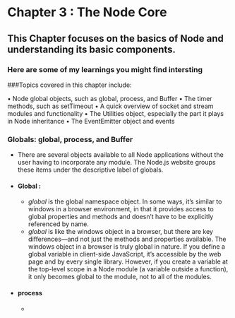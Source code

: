 # Chapter 3 : The Node Core

## This Chapter focuses on the basics of Node and understanding its basic components.

### Here are some of my learnings you might find intersting

###Topics covered in this chapter include:

• Node global objects, such as global, process, and Buffer
• The timer methods, such as setTimeout
• A quick overview of socket and stream modules and functionality
• The Utilities object, especially the part it plays in Node inheritance
• The EventEmitter object and events

### Globals: global, process, and Buffer

- There are several objects available to all Node applications without the user having to incorporate any module. The Node.js website groups these items under the descriptive label of globals.
- #### Global :
    - *global* is the global namespace object. In some ways, it’s similar to windows in a browser environment, in that it provides access to global properties and methods and doesn’t have to be explicitly referenced by name.
    - *global* is like the windows object in a browser, but there are key differences—and not just the methods and properties available. The windows object in a browser is truly global in nature. If you define a global variable in client-side JavaScript, it’s accessible by the web page and by every single library. However, if you create a variable at the top-level scope in a Node module (a variable outside a function), it only becomes global to the module, not to all of the modules.
- #### process
    - 